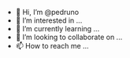 - 👋 Hi, I’m @pedruno
- 👀 I’m interested in ...
- 🌱 I’m currently learning ...
- 💞️ I’m looking to collaborate on ...
- 📫 How to reach me ...

<!---
pedruno/pedruno is a ✨ special ✨ repository because its `README.md` (this file) appears on your GitHub profile.
You can click the Preview link to take a look at your changes.
--->
